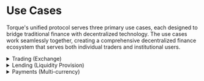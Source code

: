 # Use Cases

Torque's unified protocol serves three primary use cases, each designed to bridge traditional finance with decentralized technology. The use cases work seamlessly together, creating a comprehensive decentralized finance ecosystem that serves both individual traders and institutional users. 

<div class="faq-container">

<details>
<summary>Trading (Exchange)</summary>
<div>
Access the world's largest financial markets through Torque DEX. Trade forex and commodities with up to 500x leverage, backed by deep liquidity pools and institutional-grade risk mgmt.
</div>
</details>

<details>
<summary>Lending (Liquidity Provision)</summary>
<div>
Provide liquidity to earn yield while supporting the ecosystem. Our liquidity provision system offers competitive returns with automated market making and risk controls.
</div>
</details>

<details>
<summary>Payments (Multi-currency)</summary>
<div class="faq-reward">
Send and receive in any Torque currency while settling in your preferred currency. Torque Payments enable instant cross-chain transactions with features like BNPL and mass payments.
</div>
</details>

</div>